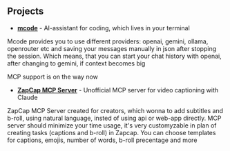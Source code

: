 ## Projects
- **[mcode](https://github.com/bogdan01m/mcode)** - AI-assistant for coding, which lives in your terminal

Mcode provides you to use different providers: openai, gemini, ollama, openrouter etc and saving your messages manually in json after stopping the session. Which means, that you can start your chat history with openai, after changing to gemini, if context becomes big

MCP support is on the way now


- **[ZapCap MCP Server](https://github.com/bogdan01m/zapcap-mcp-server)** - Unofficial MCP server for video captioning with Claude

ZapCap MCP Server created for creators, which wonna to add subtitles and b-roll, using natural language, insted of using api or web-app directly.
MCP server should minimize your time usage, it's very customyzable in plan of creating tasks (captions and b-roll) in Zapcap. You can choose templates for captions, emojis, number of words, b-roll precentage and more